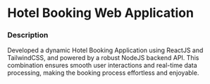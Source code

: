 # Hotel Booking Web Application

### Description
Developed a dynamic Hotel Booking Application using ReactJS and TailwindCSS, and powered by a robust NodeJS backend API. This combination ensures smooth user interactions and real-time data processing, making the booking process effortless and enjoyable.

